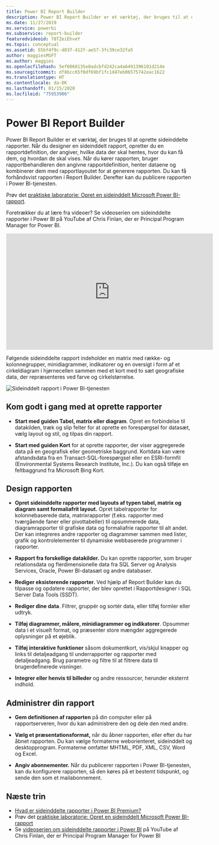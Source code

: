 ```yaml
---
title: Power BI Report Builder
description: Power BI Report Builder er et værktøj, der bruges til at oprette sideinddelte rapporter.
ms.date: 11/27/2019
ms.service: powerbi
ms.subservice: report-builder
featuredvideoid: 78TZeiEhveY
ms.topic: conceptual
ms.assetid: 55bf4f9c-d037-412f-ae57-3fc39ce32fa5
author: maggiesMSFT
ms.author: maggies
ms.openlocfilehash: 5ef6068135e8adcbfd242ca4a6491396101d214e
ms.sourcegitcommit: df8bcc65f0df69bf1fc1d47eb06575742eac1622
ms.translationtype: HT
ms.contentlocale: da-DK
ms.lasthandoff: 01/15/2020
ms.locfileid: "75953906"
---
```

# <a name="power-bi-report-builder"></a>Power BI Report Builder

 Power BI Report Builder er et værktøj, der bruges til at oprette sideinddelte rapporter.  Når du designer en sideinddelt rapport, opretter du en rapportdefinition, der angiver, hvilke data der skal hentes, hvor du kan få dem, og hvordan de skal vises. Når du kører rapporten, bruger rapportbehandleren den angivne rapportdefinition, henter dataene og kombinerer dem med rapportlayoutet for at generere rapporten. Du kan få forhåndsvist rapporten i Report Builder. Derefter kan du publicere rapporten i Power BI-tjenesten.

Prøv det [praktiske laboratorie: Opret en sideinddelt Microsoft Power BI-rapport](https://www.microsoft.com/handsonlabs/selfpacedlabs/details/SQ00208).

Foretrækker du at lære fra videoer? Se videoserien om sideinddelte rapporter i Power BI på YouTube af Chris Finlan, der er Principal Program Manager for Power BI.

<iframe width="560" height="315" src="https://www.youtube.com/embed/78TZeiEhveY?list=PLx7LcKtN_gq-JVzM6L8xNNxX7kts-KflJ" frameborder="0" allowfullscreen></iframe>

Følgende sideinddelte rapport indeholder en matrix med række- og kolonnegrupper, minidiagrammer, indikatorer og en oversigt i form af et cirkeldiagram i hjørnecellen sammen med et kort med to sæt geografiske data, der repræsenteres ved farve og cirkelstørrelse.  

![Sideinddelt rapport i Power BI-tjenesten](media/report-builder-power-bi/report-builder-get-started-paginated-report.png)

##  <a name="JumpStartReptCreation"></a> Kom godt i gang med at oprette rapporter  
 
-   **Start med guiden Tabel, matrix eller diagram**. Opret en forbindelse til datakilden, træk og slip felter for at oprette en forespørgsel for datasæt, vælg layout og stil, og tilpas din rapport.  
  
-   **Start med guiden Kort** for at oprette rapporter, der viser aggregerede data på en geografisk eller geometriske baggrund. Kortdata kan være afstandsdata fra en Transact-SQL-forespørgsel eller en ESRI-formfil (Environmental Systems Research Institute, Inc.). Du kan også tilføje en feltbaggrund fra Microsoft Bing Kort.  

##  <a name="DesignRept"></a> Design rapporten  
  
-   **Opret sideinddelte rapporter med layouts af typen tabel, matrix og diagram samt formaliafrit layout.** Opret tabelrapporter for kolonnebaserede data, matrixrapporter (f.eks. rapporter med tværgående faner eller pivottabeller) til opsummerede data, diagramrapporter til grafiske data og formaliafrie rapporter til alt andet. Der kan integreres andre rapporter og diagrammer sammen med lister, grafik og kontrolelementer til dynamiske webbaserede programmer i rapporter.  
  
-   **Rapport fra forskellige datakilder.** Du kan oprette rapporter, som bruger relationsdata og flerdimensionelle data fra SQL Server og Analysis Services, Oracle, Power BI-datasæt og andre databaser.  
  
-   **Rediger eksisterende rapporter.** Ved hjælp af Report Builder kan du tilpasse og opdatere rapporter, der blev oprettet i Rapportdesigner i SQL Server Data Tools (SSDT).  
  
-   **Rediger dine data**. Filtrer, gruppér og sortér data, eller tilføj formler eller udtryk.  

-   **Tilføj diagrammer, målere, minidiagrammer og indikatorer**. Opsummer data i et visuelt format, og præsenter store mængder aggregerede oplysninger på et øjeblik.  
  
-   **Tilføj interaktive funktioner** såsom dokumentkort, vis/skjul knapper og links til detaljeadgang til underrapporter og rapporter med detaljeadgang. Brug parametre og filtre til at filtrere data til brugerdefinerede visninger.  
  
-   **Integrer eller henvis til billeder** og andre ressourcer, herunder eksternt indhold.  
  
##  <a name="ManageRpt"></a> Administrer din rapport  
  
-   **Gem definitionen af rapporten** på din computer eller på rapportserveren, hvor du kan administrere den og dele den med andre.  
  
-   **Vælg et præsentationsformat,** når du åbner rapporten, eller efter du har åbnet rapporten. Du kan vælge formaterne weborienteret, sideinddelt og desktopprogram. Formaterne omfatter MHTML, PDF, XML, CSV, Word og Excel.  
  
-   **Angiv abonnementer.** Når du publicerer rapporten i Power BI-tjenesten, kan du konfigurere rapporten, så den køres på et bestemt tidspunkt, og sende den som et mailabonnement.  

## <a name="next-steps"></a>Næste trin

- [Hvad er sideinddelte rapporter i Power BI Premium?](paginated-reports-report-builder-power-bi.md)
- Prøv det [praktiske laboratorie: Opret en sideinddelt Microsoft Power BI-rapport](https://www.microsoft.com/handsonlabs/selfpacedlabs/details/SQ00208)
- Se [videoserien om sideinddelte rapporter i Power BI](https://www.youtube.com/watch?v=78TZeiEhveY&list=PLx7LcKtN_gq-JVzM6L8xNNxX7kts-KflJ) på YouTube af Chris Finlan, der er Principal Program Manager for Power BI